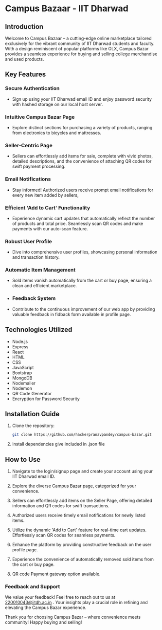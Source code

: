 
# Campus Bazaar - IIT Dharwad

## Introduction

Welcome to Campus Bazaar – a cutting-edge online marketplace tailored exclusively for the vibrant community of IIT Dharwad students and faculty. With a design reminiscent of popular platforms like OLX, Campus Bazar provides a seamless experience for buying and selling college merchandise and used products.

## Key Features

### **Secure Authentication**
- Sign up using your IIT Dharwad email ID and enjoy password security with hashed storage on our local host server.

### **Intuitive Campus Bazar Page**
- Explore distinct sections for purchasing a variety of products, ranging from electronics to bicycles and mattresses.

### **Seller-Centric Page**
- Sellers can effortlessly add items for sale, complete with vivid photos, detailed descriptions, and the convenience of attaching QR codes for swift payment processing.

### **Email Notifications**
- Stay informed! Authorized users receive prompt email notifications for every new item added by sellers,

### **Efficient 'Add to Cart' Functionality**
- Experience dynamic cart updates that automatically reflect the number of products and total price. Seamlessly scan QR codes and make payments with our auto-scan feature.

### **Robust User Profile**
- Dive into comprehensive user profiles, showcasing personal information and transaction history.

### **Automatic Item Management**
- Sold items vanish automatically from the cart or buy page, ensuring a clean and efficient marketplace.

- ### **Feedback System**
- Contribute to the continuous improvement of our web app by providing valuable feedback in fidback form available in profile page.

## Technologies Utilized

- Node.js
- Express
- React
- HTML
- CSS
- JavaScript
- Bootstrap
- MongoDB
- Nodemailer
- Nodemon
- QR Code Generator
- Encryption for Password Security

## Installation Guide

1. Clone the repository:
   ```bash
   git clone https://github.com/hackerpranavpandey/campus-bazar.git
2. Install dependencies give included in .json file

## How to Use
1. Navigate to the login/signup page and create your account using your IIT Dharwad email ID.

2. Explore the diverse Campus Bazar page, categorized for your convenience.

3. Sellers can effortlessly add items on the Seller Page, offering detailed information and QR codes for swift transactions.

4. Authorized users receive timely email notifications for newly listed items.

5. Utilize the dynamic 'Add to Cart' feature for real-time cart updates. Effortlessly scan QR codes for seamless payments.

6. Enhance the platform by providing constructive feedback on the user profile page.

7. Experience the convenience of automatically removed sold items from the cart or buy page.

9. QR code Payment gateway option available.


### Feedback and Support
We value your feedback! Feel free to reach out to us at 220010043@iitdh.ac.in . Your insights play a crucial role in refining and elevating the Campus Bazar experience.

Thank you for choosing Campus Bazar – where convenience meets community! Happy buying and selling!

